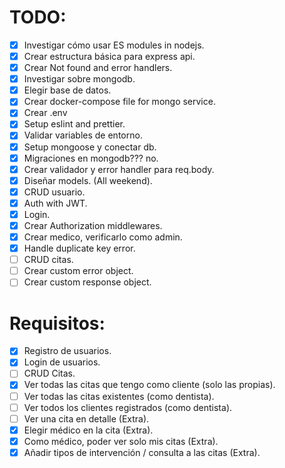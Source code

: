 # TODO:
  * [X] Investigar cómo usar ES modules in nodejs.
  * [X] Crear estructura básica para express api.
  * [X] Crear Not found and error handlers.
  * [X] Investigar sobre mongodb.
  * [X] Elegir base de datos.
  * [X] Crear docker-compose file for mongo service.
  * [X] Crear .env
  * [X] Setup eslint and prettier.
  * [X] Validar variables de entorno.
  * [X] Setup mongoose y conectar db.
  * [X] Migraciones en mongodb??? no.
  * [X] Crear validador y error handler para req.body.
  * [X] Diseñar models. (All weekend). 
  * [X] CRUD usuario.
  * [X] Auth with JWT.
  * [X] Login.
  * [X] Crear Authorization middlewares.
  * [X] Crear medico, verificarlo como admin.
  * [X] Handle duplicate key error.
  * [ ] CRUD citas.
  * [ ] Crear custom error object.
  * [ ] Crear custom response object.

# Requisitos:
  * [X] Registro de usuarios.
  * [X] Login de usuarios.
  * [ ] CRUD Citas.
  * [X] Ver todas las citas que tengo como cliente (solo las propias).
  * [ ] Ver todas las citas existentes (como dentista).
  * [ ] Ver todos los clientes registrados (como dentista).
  * [ ] Ver una cita en detalle (Extra).
  * [X] Elegir médico en la cita (Extra).
  * [X] Como médico, poder ver solo mis citas (Extra).
  * [X] Añadir tipos de intervención / consulta a las citas (Extra).